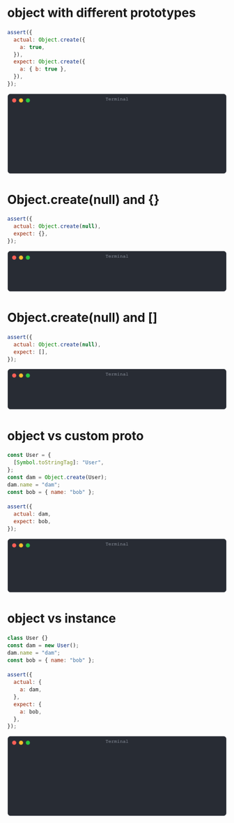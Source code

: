 # object with different prototypes

```js
assert({
  actual: Object.create({
    a: true,
  }),
  expect: Object.create({
    a: { b: true },
  }),
});
```

![img](<./prototype/object with different prototypes.svg>)

# Object.create(null) and {}

```js
assert({
  actual: Object.create(null),
  expect: {},
});
```

![img](<./prototype/Object.create(null) and {}.svg>)

# Object.create(null) and []

```js
assert({
  actual: Object.create(null),
  expect: [],
});
```

![img](<./prototype/Object.create(null) and [].svg>)

# object vs custom proto

```js
const User = {
  [Symbol.toStringTag]: "User",
};
const dam = Object.create(User);
dam.name = "dam";
const bob = { name: "bob" };

assert({
  actual: dam,
  expect: bob,
});
```

![img](<./prototype/object vs custom proto.svg>)

# object vs instance

```js
class User {}
const dam = new User();
dam.name = "dam";
const bob = { name: "bob" };

assert({
  actual: {
    a: dam,
  },
  expect: {
    a: bob,
  },
});
```

![img](<./prototype/object vs instance.svg>)

